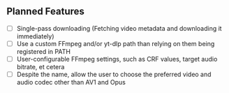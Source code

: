 ## Planned Features
* [ ] Single-pass downloading (Fetching video metadata and downloading it immediately)
* [ ] Use a custom FFmpeg and/or yt-dlp path than relying on them being registered in PATH
* [ ] User-configurable FFmpeg settings, such as CRF values, target audio bitrate, et cetera
* [ ] Despite the name, allow the user to choose the preferred video and audio codec other than AV1 and Opus